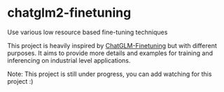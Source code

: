 # chatglm2-finetuning
Use various low resource based fine-tuning techniques

This project is heavily inspired by [ChatGLM-Finetuning](https://github.com/liucongg/ChatGLM-Finetuning) but with different purposes. It aims to provide more details and examples for training and inferencing on industrial level applications. 

Note: This project is still under progress, you can add watching for this project :)